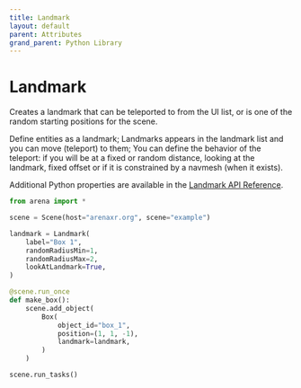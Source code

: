 ```yaml
---
title: Landmark
layout: default
parent: Attributes
grand_parent: Python Library
---
```


# Landmark

Creates a landmark that can be teleported to from the UI list, or is one of the random starting positions for the scene.

Define entities as a landmark; Landmarks appears in the landmark list and you can move (teleport) to them; You can define the behavior of the teleport: if you will be at a fixed or random distance, looking at the landmark, fixed offset or if it is constrained by a navmesh (when it exists).

Additional Python properties are available in the [Landmark API Reference](/content/python-api/attributes/landmark).

```python
from arena import *

scene = Scene(host="arenaxr.org", scene="example")

landmark = Landmark(
    label="Box 1",
    randomRadiusMin=1,
    randomRadiusMax=2,
    lookAtLandmark=True,
)

@scene.run_once
def make_box():
    scene.add_object(
        Box(
            object_id="box_1",
            position=(1, 1, -1),
            landmark=landmark,
        )
    )

scene.run_tasks()
```
